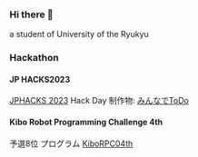 ### Hi there 👋
a student of University of the Ryukyu

<!--
**medicine-t/medicine-t** is a ✨ _special_ ✨ repository because its `README.md` (this file) appears on your GitHub profile.

Here are some ideas to get you started:

- 🔭 I’m currently working on ...
- 🌱 I’m currently learning ...
- 👯 I’m looking to collaborate on ...
- 🤔 I’m looking for help with ...
- 💬 Ask me about ...
- 📫 How to reach me: ...
- 😄 Pronouns: ...
- ⚡ Fun fact: ...
-->

### Hackathon
#### JP HACKS2023 
[JPHACKS 2023](https://jphacks.com/2023) Hack Day
制作物: [みんなでToDo](https://github.com/jphacks/OL_2318)

#### Kibo Robot Programming Challenge 4th
予選8位
プログラム [KiboRPC04th](https://github.com/medicine-t/Kibo-RPC4th)

